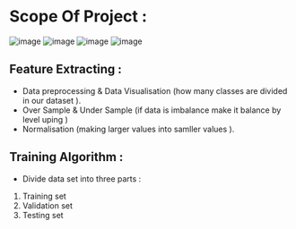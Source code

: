 # Scope Of Project :

![image](https://user-images.githubusercontent.com/64728560/185998316-efc687da-8b96-41f2-a6b4-d92077e04cef.png)
![image](https://user-images.githubusercontent.com/64728560/185998555-00fff942-9fcb-4f8a-8432-c448f580d92b.png)
![image](https://user-images.githubusercontent.com/64728560/185998678-c08635de-37bd-4435-9338-14a6b2215f6c.png)
![image](https://user-images.githubusercontent.com/64728560/185998769-ee75cddd-bcfa-47bf-a15b-6ca562798895.png)

## Feature Extracting :
- Data preprocessing  & Data Visualisation (how many classes are divided in our  dataset ).
- Over Sample & Under Sample (if data is imbalance make it balance by level uping )
- Normalisation (making larger values into samller values ).

## Training Algorithm  :
- Divide data set  into three parts :
1) Training set
2) Validation set 
3) Testing set

## 
